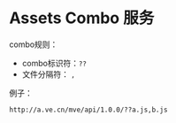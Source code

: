 Assets Combo 服务
===============

combo规则：

* combo标识符：`??`
* 文件分隔符： `,`

例子：

```
http://a.ve.cn/mve/api/1.0.0/??a.js,b.js
```
